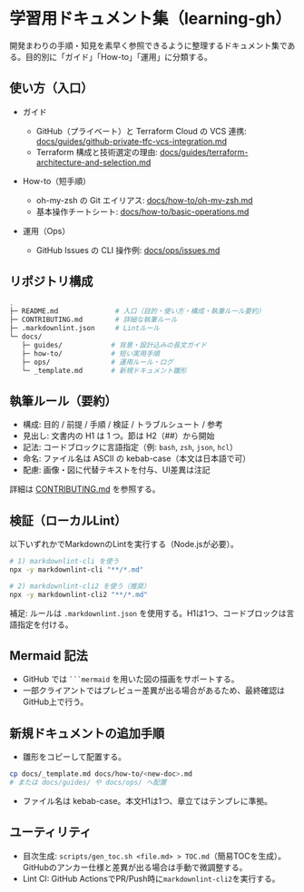 # 学習用ドキュメント集（learning-gh）

開発まわりの手順・知見を素早く参照できるように整理するドキュメント集である。目的別に「ガイド」「How-to」「運用」に分類する。

## 使い方（入口）

- ガイド
  - GitHub（プライベート）と Terraform Cloud の VCS 連携: [docs/guides/github-private-tfc-vcs-integration.md](docs/guides/github-private-tfc-vcs-integration.md)
  - Terraform 構成と技術選定の理由: [docs/guides/terraform-architecture-and-selection.md](docs/guides/terraform-architecture-and-selection.md)

- How-to（短手順）
  - oh-my-zsh の Git エイリアス: [docs/how-to/oh-my-zsh.md](docs/how-to/oh-my-zsh.md)
  - 基本操作チートシート: [docs/how-to/basic-operations.md](docs/how-to/basic-operations.md)

- 運用（Ops）
  - GitHub Issues の CLI 操作例: [docs/ops/issues.md](docs/ops/issues.md)

## リポジトリ構成

```zsh
.
├─ README.md              # 入口（目的・使い方・構成・執筆ルール要約）
├─ CONTRIBUTING.md        # 詳細な執筆ルール
├─ .markdownlint.json     # Lintルール
└─ docs/
   ├─ guides/            # 背景・設計込みの長文ガイド
   ├─ how-to/            # 短い実用手順
   ├─ ops/               # 運用ルール・ログ
   └─ _template.md       # 新規ドキュメント雛形
```

## 執筆ルール（要約）

- 構成: 目的 / 前提 / 手順 / 検証 / トラブルシュート / 参考
- 見出し: 文書内の H1 は 1 つ。節は H2（##）から開始
- 記法: コードブロックに言語指定（例: `bash`, `zsh`, `json`, `hcl`）
- 命名: ファイル名は ASCII の kebab-case（本文は日本語で可）
- 配慮: 画像・図に代替テキストを付与、UI差異は注記

詳細は [CONTRIBUTING.md](CONTRIBUTING.md) を参照する。

## 検証（ローカルLint）

以下いずれかでMarkdownのLintを実行する（Node.jsが必要）。

```bash
# 1) markdownlint-cli を使う
npx -y markdownlint-cli "**/*.md"

# 2) markdownlint-cli2 を使う（推奨）
npx -y markdownlint-cli2 "**/*.md"
```

補足: ルールは `.markdownlint.json` を使用する。H1は1つ、コードブロックは言語指定を付ける。

## Mermaid 記法

- GitHub では ` ```mermaid ` を用いた図の描画をサポートする。
- 一部クライアントではプレビュー差異が出る場合があるため、最終確認はGitHub上で行う。

## 新規ドキュメントの追加手順

- 雛形をコピーして配置する。

```bash
cp docs/_template.md docs/how-to/<new-doc>.md
# または docs/guides/ や docs/ops/ へ配置
```

- ファイル名は kebab-case。本文H1は1つ、章立てはテンプレに準拠。

## ユーティリティ

- 目次生成: `scripts/gen_toc.sh <file.md> > TOC.md`（簡易TOCを生成）。GitHubのアンカー仕様と差異が出る場合は手動で微調整する。
- Lint CI: GitHub ActionsでPR/Push時に`markdownlint-cli2`を実行する。
